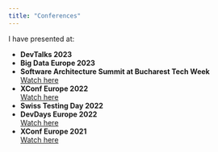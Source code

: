 ```yaml
---
title: "Conferences"
---
```


I have presented at:

- **DevTalks 2023**
- **Big Data Europe 2023**
- **Software Architecture Summit at Bucharest Tech Week**  
  [Watch here](https://youtu.be/_9WK0B1pzzU)
- **XConf Europe 2022**  
  [Watch here](https://youtu.be/NLr42EfZFf8)
- **Swiss Testing Day 2022**
- **DevDays Europe 2022**  
  [Watch here](https://youtu.be/HYa3xjHDWZI)
- **XConf Europe 2021**  
  [Watch here](https://youtu.be/kr9kWB2aJNM)
